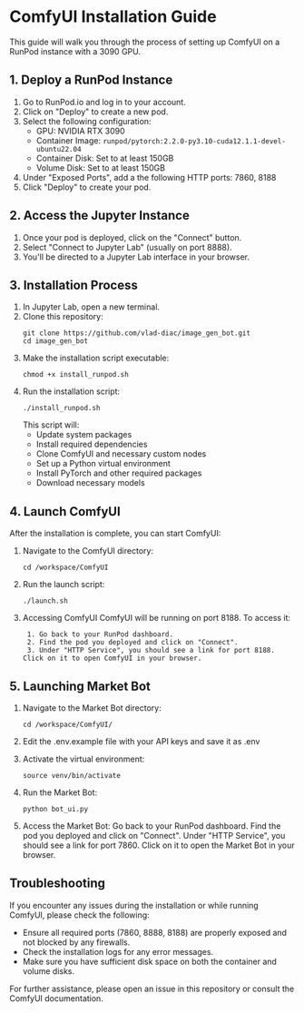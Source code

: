 # ComfyUI Installation Guide

This guide will walk you through the process of setting up ComfyUI on a RunPod instance with a 3090 GPU.

## 1. Deploy a RunPod Instance

1. Go to RunPod.io and log in to your account.
2. Click on "Deploy" to create a new pod.
3. Select the following configuration:
   - GPU: NVIDIA RTX 3090
   - Container Image: `runpod/pytorch:2.2.0-py3.10-cuda12.1.1-devel-ubuntu22.04`
   - Container Disk: Set to at least 150GB
   - Volume Disk: Set to at least 150GB
4. Under "Exposed Ports", add a the following HTTP ports: 7860, 8188
5. Click "Deploy" to create your pod.

## 2. Access the Jupyter Instance

1. Once your pod is deployed, click on the "Connect" button.
2. Select "Connect to Jupyter Lab" (usually on port 8888).
3. You'll be directed to a Jupyter Lab interface in your browser.

## 3. Installation Process

1. In Jupyter Lab, open a new terminal.
2. Clone this repository:
   ```
   git clone https://github.com/vlad-diac/image_gen_bot.git
   cd image_gen_bot
   ```
3. Make the installation script executable:
   ```
   chmod +x install_runpod.sh
   ```
4. Run the installation script:
   ```
   ./install_runpod.sh
   ```
   This script will:
   - Update system packages
   - Install required dependencies
   - Clone ComfyUI and necessary custom nodes
   - Set up a Python virtual environment
   - Install PyTorch and other required packages
   - Download necessary models

## 4. Launch ComfyUI

After the installation is complete, you can start ComfyUI:

1. Navigate to the ComfyUI directory:
   ```
   cd /workspace/ComfyUI
   ```
2. Run the launch script:
   ```
   ./launch.sh
   ```
3. Accessing ComfyUI
    ComfyUI will be running on port 8188. To access it:

        1. Go back to your RunPod dashboard.
        2. Find the pod you deployed and click on "Connect".
        3. Under "HTTP Service", you should see a link for port 8188. Click on it to open ComfyUI in your browser.
## 5. Launching Market Bot
1. Navigate to the Market Bot directory:
   ```
   cd /workspace/ComfyUI/
   ```
2. Edit the .env.example file with your API keys and save it as .env
3. Activate the virtual environment:
   ```
   source venv/bin/activate
   ```
4. Run the Market Bot:
   ```
   python bot_ui.py
   ```

5. Access the Market Bot:
    Go back to your RunPod dashboard.
    Find the pod you deployed and click on "Connect".
    Under "HTTP Service", you should see a link for port 7860. Click on it to open the Market Bot in your browser.

## Troubleshooting

If you encounter any issues during the installation or while running ComfyUI, please check the following:

- Ensure all required ports (7860, 8888, 8188) are properly exposed and not blocked by any firewalls.
- Check the installation logs for any error messages.
- Make sure you have sufficient disk space on both the container and volume disks.

For further assistance, please open an issue in this repository or consult the ComfyUI documentation.
